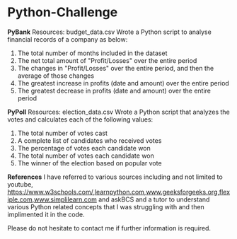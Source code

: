 # Python-Challenge 

**PyBank**
Resources: budget_data.csv
Wrote a Python script to analyse financial records of a company as below:
1. The total number of months included in the dataset
2. The net total amount of "Profit/Losses" over the entire period
3. The changes in "Profit/Losses" over the entire period, and then the average of those changes
4. The greatest increase in profits (date and amount) over the entire period
5. The greatest decrease in profits (date and amount) over the entire period

**PyPoll**
Resources: election_data.csv
Wrote a Python script that analyzes the votes and calculates each of the following values:
1. The total number of votes cast
2. A complete list of candidates who received votes
3. The percentage of votes each candidate won
4. The total number of votes each candidate won
5. The winner of the election based on popular vote

**References**
I have referred to various sources including and not limited to youtube, https://www.w3schools.com/,learnpython.com,www.geeksforgeeks.org,flexiple.com,www.simplilearn.com and askBCS and a tutor to understand various Python related concepts that I was struggling with and then implimented it in the code.

Please do not hesitate to contact me if further information is required.
